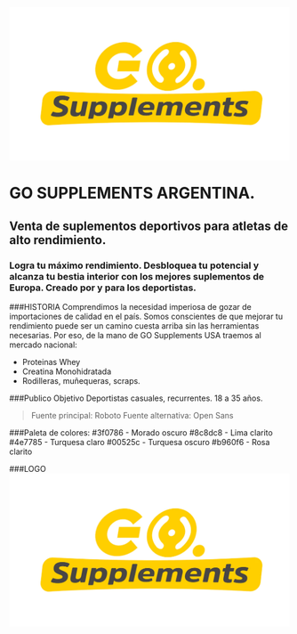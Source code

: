 ![logo empresa](./assets/logo.png)
# **GO SUPPLEMENTS ARGENTINA.**
## Venta de suplementos deportivos para atletas de alto rendimiento.
### Logra tu máximo rendimiento. Desbloquea tu potencial y alcanza tu bestia interior con los mejores suplementos de Europa. Creado por y para los deportistas.

###HISTORIA
Comprendimos la necesidad imperiosa de gozar de importaciones de calidad en el país. 
Somos conscientes de que mejorar tu rendimiento puede ser un camino cuesta arriba sin las herramientas necesarias. Por eso, de la mano de GO Supplements USA traemos al mercado nacional:

- Proteinas Whey 
- Creatina Monohidratada
- Rodilleras, muñequeras, scraps.

###Publico Objetivo
Deportistas casuales, recurrentes. 18 a 35 años.

> Fuente principal: Roboto
> Fuente alternativa: Open Sans

###Paleta de colores:
#3f0786 - Morado oscuro
#8c8dc8 - Lima clarito
#4e7785 - Turquesa claro
#00525c - Turquesa oscuro
#b960f6 - Rosa clarito

###LOGO 
![logo empresa](./assets/logo.png)